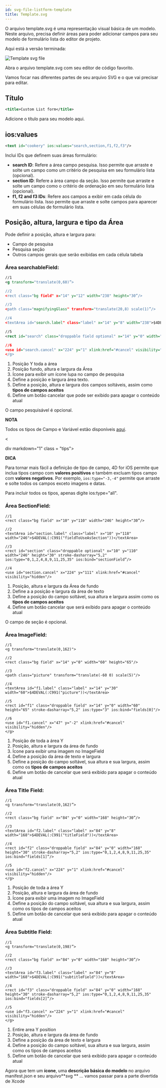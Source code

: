 ```yaml
---
id: svg-file-listform-template
title: Template.svg
---
```


O arquivo template.svg é uma representação visual básica de um modelo. Neste arquivo, precisa definir áreas para poder adicionar campos para seu modelo de formulário lista do editor de projeto.

Aqui está a versão terminada:

![Template svg file](assets/en/custom-listform/template-svg-file.png)

Abra o arquivo template.svg com seu editor de código favorito.

Vamos focar nas diferentes partes de seu arquivo SVG e o que vai precisar para editar.

## Título

```xml
<title>Custom List form</title>
```

Adicione o título para seu modelo aqui.

## ios:values

```xml
<text id="cookery" ios:values="search,section,f1,f2,f3"/>
```

Inclui IDs que definem suas áreas formulário:

* **search ID**: Refere a área campo pesquisa. Isso permite que arraste e solte um campo como um critério de pesquisa em seu formulário lista (opcional).
* **section ID**: Refere a àrea campo da seção. Isso permite que arraste e solte um campo como o critério de ordenação em seu formulário lista (opcional).
* **f1, f2 and f3 IDs**: Refere aos campos a exibir em cada célula do formulário lista. Isso permite que arraste e solte campos para aparecer em suas células de formulário lista.

## Posição, altura, largura e tipo da Área

Pode definir a posição, altura e largura para:

* Campo de pesquisa
* Pesquisa seção
* Outros campos gerais que serão exibidas em cada célula tabela

### Área searchableField:

```xml
//1
<g transform="translate(0,60)”>

//2
<rect class="bg field" x="14" y="12" width="238" height="30”/>

//3
<path class="magnifyingGlass" transform="translate(20,8) scale(1)”/>

//4
<textArea id="search.label" class="label" x="14" y="8" width="238">$4DEVAL(:C991("fieldToUseForSearch"))</textArea>

//5
<rect id="search" class="droppable field optional" x="14" y="0" width="238" height="30" stroke-dasharray="5,2" ios:type=“0,1,2,4,8,9,11,25,35"  ios:bind="searchableField”/>

//6
<use id="search.cancel" x="224" y="1" xlink:href="#cancel" visibility="hidden”/> //6
</g>
```

1. Posição Y toda a área
2. Posição fundo, altura e largura da Área
3. Ícone para exibir um ícone lupa no campo de pesquisa
4. Define a posição e largura área texto.
5. Define a posição, altura e largura dos campos soltáveis, assim como **tipos de campos aceitos**
6. Define um botão cancelar que pode ser exibido para apagar o conteúdo atual

O campo pesquisável é opcional. <div class = "tips"> 

**NOTA**

Todos os tipos de Campo e Variável estão disponíveis [aqui](http://doc.4d.com/4Dv17/4D/17/Field-and-Variable-Types.302-3729410.en.html).</div> 

<

div markdown="1" class = "tips">

**DICA**

Para tornar mais fácil a definição de tipo de campo, 4D for iOS permite que inclua tipos campo com **valores positivos** e também excluam tipos campo com **valores negativos**. Por exemplo, ```ios:type="-3,-4"``` permite que arraste e solte todos os campos exceto imagens e datas.

Para incluir todos os tipos, apenas digite ios:type="all". </div>

### Área SectionField:

    //1
    <rect class="bg field" x="10" y="110" width="246" height="30”/>
    
    //2
    <textArea id="section.label" class="label" x="10" y="118" width="246">$4DEVAL(:C991("fieldToUseAsSection"))</textArea>
    
    //3
    <rect id="section" class="droppable optional" x="10" y="110" width="246" height="30" stroke-dasharray="5,2" ios:type="0,1,2,4,8,9,11,25,35" ios:bind="sectionField”/>
    
    //4
    <use id="section.cancel" x="224" y="111" xlink:href="#cancel" visibility="hidden"/>
    

1. Posição, altura e largura da Área de fundo
2. Define a a posição e largura da área de texto
3. Define a posição do campo soltável, sua altura e largura assim como os **tipos de campos aceitos**
4. Define um botão cancelar que será exibido para apagar o conteúdo atual

O campo de seção é opcional.

### Área ImageField:

    //1
    <g transform="translate(0,162)">
    
    //2
    <rect class="bg field" x="14" y="0" width="60" height="65"/>
    
    //3
    <path class="picture" transform="translate(-60 0) scale(5)"/>
    
    //4
    <textArea id="f1.label" class="label" x="14" y="30" width="60">$4DEVAL(:C991("picture"))</textArea>
    
    //5
    <rect id="f1" class="droppable field" x="14" y="0" width="60" height="65" stroke-dasharray="5,2" ios:type="3" ios:bind="fields[0]"/>
    
    //6
    <use id="f1.cancel" x="47" y="-2" xlink:href="#cancel" visibility="hidden"/>
    </g>
    

1. Posição de toda a área Y
2. Posição, altura e largura da área de fundo
3. Ícone para exibir uma imagem no ImageField
4. Define a posição da área de texto e largura
5. Define a posição do campo soltável, sua altura e sua largura, assim como os **tipos de campos aceitos**
6. Define um botão de cancelar que será exibido para apagar o conteúdo atual

### Área Title Field:

    //1
    <g transform="translate(0,162)”>
    
    //2
    <rect class="bg field" x="84" y="0" width="168" height="30”/>
    
    //3
    <textArea id="f2.label" class="label" x="84" y="8" width="168">$4DEVAL(:C991("titleField"))</textArea>
    
    //4
    <rect id="f2" class="droppable field" x="84" y="0" width="168" height="30" stroke-dasharray="5,2" ios:type="0,1,2,4,8,9,11,25,35" ios:bind="fields[1]”/>
    
    //5
    <use id="f2.cancel" x="224" y="1" xlink:href="#cancel" visibility="hidden"/>
    </g>
    

1. Posição de toda a área Y
2. Posição, altura e largura da área de fundo 
3. Ícone para exibir uma imagem no ImageField 
4. Define a posição do campo soltável, sua altura e sua largura, assim como os tipos de campos aceitos 
5. Define um botão de cancelar que será exibido para apagar o conteúdo atual

### Área Subtitle Field:

    //1
    <g transform="translate(0,198)”>
    
    //2
    <rect class="bg field" x="84" y="0" width="168" height="30”/>
    
    //3
    <textArea id="f3.label" class="label" x="84" y="8" width="168">$4DEVAL(:C991("subtitleField"))</textArea>
    
    //4
    <rect id="f3" class="droppable field" x="84" y="0" width="168" height="30" stroke-dasharray="5,2" ios:type="0,1,2,4,8,9,11,25,35" ios:bind="fields[2]”/>
    
    //5
    <use id="f3.cancel" x="224" y="1" xlink:href="#cancel" visibility="hidden"/>
    </g>
    

1. Entire area Y position
2. Posição, altura e largura da área de fundo
3. Define a posição da área de texto e largura 
4. Define a posição do campo soltável, sua altura e sua largura, assim como os tipos de campos aceitos 
5. Define um botão de cancelar que será exibido para apagar o conteúdo atual

Agora que tem um **ícone**, uma **descrição básica do modelo** no arquivo manifest.json e seu arquivo**svg ** ... vamos passar para a parte divertida de Xcode
